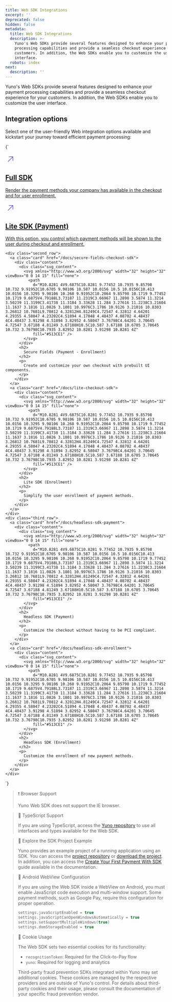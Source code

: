 ```yaml
---
title: Web SDK Integrations
excerpt: ''
deprecated: false
hidden: false
metadata:
  title: Web SDK Integrations
  description: >-
    Yuno's Web SDKs provide several features designed to enhance your payment
    processing capabilities and provide a seamless checkout experience for your
    customers. In addition, the Web SDKs enable you to customize the user
    interface.
  robots: index
next:
  description: ''
---
```

Yuno's Web SDKs provide several features designed to enhance your payment processing capabilities and provide a seamless checkout experience for your customers. In addition, the Web SDKs enable you to customize the user interface.

## Integration options

Select one of the user-friendly Web integration options available and kickstart your journey toward efficient payment processing:

<HTMLBlock>{`
<body>
  <section class="cards_container">
    <div class="first_row">
      <a class="card" href="/docs/full-checkout-sdk">
        <div class="content">
          <div class="svg_content">
            <svg xmlns="http://www.w3.org/2000/svg" width="32" height="32" viewBox="0 0 14 15" fill="none">
              <path
                d="M10.8281 4V9.6875C10.8281 9.77452 10.7935 9.85798 10.732 9.91952C10.6705 9.98106 10.587 10.0156 10.5 10.0156C10.413 10.0156 10.3295 9.98106 10.268 9.91952C10.2064 9.85798 10.1719 9.77452 10.1719 9.6875V4.79188L3.73187 11.2319C3.66967 11.2898 3.5874 11.3214 3.50239 11.3199C3.41738 11.3184 3.33628 11.284 3.27616 11.2238C3.21604 11.1637 3.1816 11.0826 3.1801 10.9976C3.1786 10.9126 3.21016 10.8303 3.26812 10.7681L9.70812 4.32812H4.81249C4.72547 4.32812 4.64201 4.29355 4.58047 4.23202C4.51894 4.17048 4.48437 4.08702 4.48437 4C4.48437 3.91298 4.51894 3.82952 4.58047 3.76798C4.64201 3.70645 4.72547 3.67188 4.81249 3.67188H10.5C10.587 3.67188 10.6705 3.70645 10.732 3.76798C10.7935 3.82952 10.8281 3.91298 10.8281 4Z"
                fill="#513CE1" />
            </svg>
          </div>
          <h2>
            Full SDK
          </h2>
          <p>
            Render the payment methods your company has available in the checkout and for user enrollment.
          </p>
        </div>
      </a>
      <a class="card" href="/docs/lite-checkout-sdk">
        <div class="content">
          <div class="svg_content">
            <svg xmlns="http://www.w3.org/2000/svg" width="32" height="32" viewBox="0 0 14 15" fill="none">
              <path
                d="M10.8281 4V9.6875C10.8281 9.77452 10.7935 9.85798 10.732 9.91952C10.6705 9.98106 10.587 10.0156 10.5 10.0156C10.413 10.0156 10.3295 9.98106 10.268 9.91952C10.2064 9.85798 10.1719 9.77452 10.1719 9.6875V4.79188L3.73187 11.2319C3.66967 11.2898 3.5874 11.3214 3.50239 11.3199C3.41738 11.3184 3.33628 11.284 3.27616 11.2238C3.21604 11.1637 3.1816 11.0826 3.1801 10.9976C3.1786 10.9126 3.21016 10.8303 3.26812 10.7681L9.70812 4.32812H4.81249C4.72547 4.32812 4.64201 4.29355 4.58047 4.23202C4.51894 4.17048 4.48437 4.08702 4.48437 4C4.48437 3.91298 4.51894 3.82952 4.58047 3.76798C4.64201 3.70645 4.72547 3.67188 4.81249 3.67188H10.5C10.587 3.67188 10.6705 3.70645 10.732 3.76798C10.7935 3.82952 10.8281 3.91298 10.8281 4Z"
                fill="#513CE1" />
            </svg>
          </div>
          <h2>
            Lite SDK (Payment)
          </h2>
          <p>
            With this option, you control which payment methods will be shown to the user during checkout and
            enrollment.
          </p>
        </div>
      </a>
    </div>

    <div class="second_row">
      <a class="card" href="/docs/secure-fields-checkout-sdk">
        <div class="content">
          <div class="svg_content">
            <svg xmlns="http://www.w3.org/2000/svg" width="32" height="32" viewBox="0 0 14 15" fill="none">
              <path
                d="M10.8281 4V9.6875C10.8281 9.77452 10.7935 9.85798 10.732 9.91952C10.6705 9.98106 10.587 10.0156 10.5 10.0156C10.413 10.0156 10.3295 9.98106 10.268 9.91952C10.2064 9.85798 10.1719 9.77452 10.1719 9.6875V4.79188L3.73187 11.2319C3.66967 11.2898 3.5874 11.3214 3.50239 11.3199C3.41738 11.3184 3.33628 11.284 3.27616 11.2238C3.21604 11.1637 3.1816 11.0826 3.1801 10.9976C3.1786 10.9126 3.21016 10.8303 3.26812 10.7681L9.70812 4.32812H4.81249C4.72547 4.32812 4.64201 4.29355 4.58047 4.23202C4.51894 4.17048 4.48437 4.08702 4.48437 4C4.48437 3.91298 4.51894 3.82952 4.58047 3.76798C4.64201 3.70645 4.72547 3.67188 4.81249 3.67188H10.5C10.587 3.67188 10.6705 3.70645 10.732 3.76798C10.7935 3.82952 10.8281 3.91298 10.8281 4Z"
                fill="#513CE1" />
            </svg>
          </div>
          <h2>
            Secure Fields (Payment - Enrollment)
          </h2>
          <p>
            Create and customize your own checkout with prebuilt UI components.
          </p>
        </div>
      </a>
      <a class="card" href="/docs/lite-checkout-sdk">
        <div class="content">
          <div class="svg_content">
            <svg xmlns="http://www.w3.org/2000/svg" width="32" height="32" viewBox="0 0 14 15" fill="none">
              <path
                d="M10.8281 4V9.6875C10.8281 9.77452 10.7935 9.85798 10.732 9.91952C10.6705 9.98106 10.587 10.0156 10.5 10.0156C10.413 10.0156 10.3295 9.98106 10.268 9.91952C10.2064 9.85798 10.1719 9.77452 10.1719 9.6875V4.79188L3.73187 11.2319C3.66967 11.2898 3.5874 11.3214 3.50239 11.3199C3.41738 11.3184 3.33628 11.284 3.27616 11.2238C3.21604 11.1637 3.1816 11.0826 3.1801 10.9976C3.1786 10.9126 3.21016 10.8303 3.26812 10.7681L9.70812 4.32812H4.81249C4.72547 4.32812 4.64201 4.29355 4.58047 4.23202C4.51894 4.17048 4.48437 4.08702 4.48437 4C4.48437 3.91298 4.51894 3.82952 4.58047 3.76798C4.64201 3.70645 4.72547 3.67188 4.81249 3.67188H10.5C10.587 3.67188 10.6705 3.70645 10.732 3.76798C10.7935 3.82952 10.8281 3.91298 10.8281 4Z"
                fill="#513CE1" />
            </svg>
          </div>
          <h2>
            Lite SDK (Enrollment)
          </h2>
          <p>
            Simplify the user enrollment of payment methods.
          </p>
        </div>
      </a>
    </div>
    <div class="third_row">
      <a class="card" href="/docs/headless-sdk-payment">
        <div class="content">
          <div class="svg_content">
            <svg xmlns="http://www.w3.org/2000/svg" width="32" height="32" viewBox="0 0 14 15" fill="none">
              <path
                d="M10.8281 4V9.6875C10.8281 9.77452 10.7935 9.85798 10.732 9.91952C10.6705 9.98106 10.587 10.0156 10.5 10.0156C10.413 10.0156 10.3295 9.98106 10.268 9.91952C10.2064 9.85798 10.1719 9.77452 10.1719 9.6875V4.79188L3.73187 11.2319C3.66967 11.2898 3.5874 11.3214 3.50239 11.3199C3.41738 11.3184 3.33628 11.284 3.27616 11.2238C3.21604 11.1637 3.1816 11.0826 3.1801 10.9976C3.1786 10.9126 3.21016 10.8303 3.26812 10.7681L9.70812 4.32812H4.81249C4.72547 4.32812 4.64201 4.29355 4.58047 4.23202C4.51894 4.17048 4.48437 4.08702 4.48437 4C4.48437 3.91298 4.51894 3.82952 4.58047 3.76798C4.64201 3.70645 4.72547 3.67188 4.81249 3.67188H10.5C10.587 3.67188 10.6705 3.70645 10.732 3.76798C10.7935 3.82952 10.8281 3.91298 10.8281 4Z"
                fill="#513CE1" />
            </svg>
          </div>
          <h2>
            Headless SDK (Payment)
          </h2>
          <p>
            Customize the checkout without having to be PCI compliant.
          </p>
        </div>
      </a>
      <a class="card" href="/docs/headless-sdk-enrollment">
        <div class="content">
          <div class="svg_content">
            <svg xmlns="http://www.w3.org/2000/svg" width="32" height="32" viewBox="0 0 14 15" fill="none">
              <path
                d="M10.8281 4V9.6875C10.8281 9.77452 10.7935 9.85798 10.732 9.91952C10.6705 9.98106 10.587 10.0156 10.5 10.0156C10.413 10.0156 10.3295 9.98106 10.268 9.91952C10.2064 9.85798 10.1719 9.77452 10.1719 9.6875V4.79188L3.73187 11.2319C3.66967 11.2898 3.5874 11.3214 3.50239 11.3199C3.41738 11.3184 3.33628 11.284 3.27616 11.2238C3.21604 11.1637 3.1816 11.0826 3.1801 10.9976C3.1786 10.9126 3.21016 10.8303 3.26812 10.7681L9.70812 4.32812H4.81249C4.72547 4.32812 4.64201 4.29355 4.58047 4.23202C4.51894 4.17048 4.48437 4.08702 4.48437 4C4.48437 3.91298 4.51894 3.82952 4.58047 3.76798C4.64201 3.70645 4.72547 3.67188 4.81249 3.67188H10.5C10.587 3.67188 10.6705 3.70645 10.732 3.76798C10.7935 3.82952 10.8281 3.91298 10.8281 4Z"
                fill="#513CE1" />
            </svg>
          </div>
          <h2>
            Headless SDK (Enrollment)
          </h2>
          <p>
            Customize the enrollment of new payment methods.
          </p>
        </div>
      </a>
    </div>
  </section>
</body>
`}</HTMLBlock>

> ❗️ Browser Support
>
> Yuno Web SDK does not support the IE browser.

> 🚧 TypeScript Support
>
> If you are using TypeScript, access the [Yuno repository](https://github.com/yuno-payments/yuno-sdk-web/blob/main/typescript/types.ts) to use all interfaces and types available for the Web SDK.

> 📘 Explore the SDK Project Example
>
> Yuno provides an example project of a running application using an SDK. You can access the [project repository](https://github.com/yuno-payments/yuno-sdk-web) or [download the project](https://github.com/yuno-payments/yuno-sdk-web/archive/refs/heads/main.zip). In addition, you can access the [Create Your First Payment With SDK](/docs/step-2-your-first-payment) guide available in the documentation.

> 🚧 Android WebView Configuration
>
> If you are using the Web SDK inside a WebView on Android, you must enable JavaScript code execution and multi-window support. Some payment methods, such as Google Pay, require this configuration for proper operation.
>
> ```kotlin
> settings.javaScriptEnabled = true
> settings.javaScriptCanOpenWindowsAutomatically = true
> settings.setSupportMultipleWindows(true)
> settings.domStorageEnabled = true
> ```

> 🚧 Cookie Usage
>
> The Web SDK sets two essential cookies for its functionality:
>
> * `recognitionToken`: Required for the Click-to-Pay flow
> * `yuno`: Required for logging and analytics
>
> Third-party fraud prevention SDKs integrated within Yuno may set additional cookies. These cookies are managed by the respective providers and are outside of Yuno's control. For details about third-party cookies and their usage, please consult the documentation of your specific fraud prevention vendor.